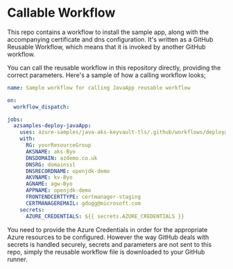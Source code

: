 # Callable Workflow

This repo contains a workflow to install the sample app, along with the accompanying certificate and dns configuration.
It's written as a GitHub Reusable Workflow, which means that it is invoked by another GitHub workflow.

You can call the reusable workflow in this repository directly, providing the correct parameters. Here's a sample of how a calling workflow looks;

```yaml
name: Sample workflow for calling JavaApp reusable workflow

on:
  workflow_dispatch:

jobs:
  azsamples-deploy-javaApp:
    uses: azure-samples/java-aks-keyvault-tls/.github/workflows/deployapp.yml@gb-workflow
    with:
      RG: yourResourceGroup
      AKSNAME: aks-Byo
      DNSDOMAIN: azdemo.co.uk
      DNSRG: domainssl
      DNSRECORDNAME: openjdk-demo
      AKVNAME: kv-Byo
      AGNAME: agw-Byo
      APPNAME: openjdk-demo
      FRONTENDCERTTYPE: certmanager-staging
      CERTMANAGEREMAIL: gdogg@microsoft.com
    secrets:
      AZURE_CREDENTIALS: ${{ secrets.AZURE_CREDENTIALS }}
```

You need to provide the Azure Credentials in order for the appropriate Azure resources to be configured. However the way GitHub deals with secrets is handled securely, secrets and parameters are not sent to this repo, simply the reusable workflow file is downloaded to your GitHub runner.